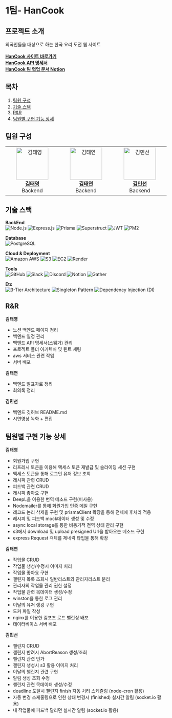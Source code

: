 # 1팀- HanCook

## 프로젝트 소개

외국인들을 대상으로 하는 한국 요리 도전 웹 사이트<br><br>
<b>[HanCook 사이트 바로가기](<https://www.figma.com/design/CdALCm6ocpye0ldqTfVAvf/%5BTEAM-1%5D-HanCook-(Copy)?node-id=0-1&node-type=canvas&t=DWSDbH9clBOT8QhG-0>)</b><br>
<b>[HanCook API 명세서](https://app.swaggerhub.com/apis-docs/CHESHIREBIZZ/HanCook/1.0.3#/)</b> <br>
<b>[HanCook 팀 협업 문서 Notion](https://www.notion.so/ca92bf8470a145829f4dd4e966f78c4c)</b> <br>

## 목차

1. [팀원 구성](#팀원-구성)
2. [기술 스택](#기술-스택)
3. [R&R](#rr)
4. [팀원별 구현 기능 상세](#팀원별-구현-기능-상세)

## 팀원 구성

<table>
  <tr>
    <td align="center" width="200">
      <a href="https://github.com/csbizz">
        <img src="https://avatars.githubusercontent.com/u/95736373?v=4" alt="김태영" width="100" />
        <br />
        <b>김태영</b>  
      </a>
      <br />
      Backend
    </td>
    <td align="center" width="200">
      <a href="https://github.com/taeyeonkim94">
        <img src="https://avatars.githubusercontent.com/u/176233043?v=4" alt="김태연" width="100" />
        <br />
        <b>김태연</b>
      </a>
      <br />
      Backend
    </td>
    <td align="center" width="200">
      <a href="https://github.com/orgs/2-Docthru-team1/people/alscksdlek">
        <img src="https://avatars.githubusercontent.com/u/164968618?v=4" alt="김민선" width="100" />
        <br />
        <b>김민선</b>
      </a>
      <br />
      Backend
    </td>
  </tr>
</table>

## 기술 스택

**BackEnd** <br>
![Node.js](https://img.shields.io/badge/Node.js-339933?style=flat&logo=node.js&logoColor=white)
![Express.js](https://img.shields.io/badge/Express.js-000000?style=flat&logo=express&logoColor=white)
![Prisma](https://img.shields.io/badge/Prisma-2D3748?style=flat&logo=prisma&logoColor=white)
![Superstruct](https://img.shields.io/badge/Superstruct-F0DB4F?style=flat&logo=javascript&logoColor=black)
![JWT](https://img.shields.io/badge/JWT-000000?style=flat&logo=jsonwebtokens&logoColor=white)
![PM2](https://img.shields.io/badge/PM2-2B037A?style=flat&logo=pm2&logoColor=white)

**Database** <br>
![PostgreSQL](https://img.shields.io/badge/PostgreSQL-336791?style=flat&logo=postgresql&logoColor=white)

**Cloud & Deployment** <br>
![Amazon AWS](https://img.shields.io/badge/Amazon%20AWS-232F3E?style=flat&logo=amazonaws&logoColor=white)
![S3](https://img.shields.io/badge/S3-569A31?style=flat&logo=amazon-s3&logoColor=white)
![EC2](https://img.shields.io/badge/EC2-FF9900?style=flat&logo=amazon-ec2&logoColor=white)
![Render](https://img.shields.io/badge/Render-0466C8?style=flat&logo=render&logoColor=white)

**Tools** <br>
![GitHub](https://img.shields.io/badge/GitHub-181717?style=flat&logo=github&logoColor=white)
![Slack](https://img.shields.io/badge/Slack-4A154B?style=flat&logo=slack&logoColor=white)
![Discord](https://img.shields.io/badge/Discord-5865F2?style=flat&logo=discord&logoColor=white)
![Notion](https://img.shields.io/badge/Notion-000000?style=flat&logo=notion&logoColor=white)
![Gather](https://img.shields.io/badge/Gather-3A2EDE?style=flat&logo=gather&logoColor=white)

**Etc** <br>
![3-Tier Architecture](https://img.shields.io/badge/3--Tier%20Architecture-0052CC?style=flat&logo=architect&logoColor=white)
![Singleton Pattern](https://img.shields.io/badge/Singleton%20Pattern-0052CC?style=flat&logo=patterns&logoColor=white)
![Dependency Injection (DI)](https://img.shields.io/badge/Dependency%20Injection-0052CC?style=flat&logo=injection&logoColor=white)

## R&R

**김태영**

- 노션 백엔드 페이지 정리
- 백엔드 일정 관리
- 백엔드 API 명세서(스웨거) 관리
- 프로젝트 폴더 아키텍처 및 린트 세팅
- aws 서비스 관련 작업
- 서버 배포

**김태연**

- 백엔드 발표자료 정리
- 회의록 정리

**김민선**

- 백엔드 깃허브 README.md
- 시연영상 녹화 + 편집

## 팀원별 구현 기능 상세

**김태영**

- 회원가입 구현
- 리프레시 토큰을 이용해 액세스 토큰 재발급 및 슬라이딩 세션 구현
- 액세스 토큰을 통해 로그인 유저 정보 조회
- 레시피 관련 CRUD
- 피드백 관련 CRUD
- 레시피 좋아요 구현
- DeepL을 이용한 번역 메소드 구현(미사용)
- Nodemailer를 통해 회원가입 인증 메일 구현
- 레코드 논리 삭제을 구현 및 prismaClient 확장을 통해 전체에 후처리 적용
- 레시피 및 피드백 mock데이터 생성 및 수정
- async local storage를 통한 비동기적 전역 상태 관리 구현
- s3에서 download 및 upload presigned Url을 받아오는 메소드 구현
- express Request 객체를 제네릭 타입을 통해 확장

**김태연**

- 작업물 CRUD
- 작업물 생성/수정시 이미지 처리
- 작업물 좋아요 구현
- 챌린지 목록 조회시 일반리스트와 관리자리스트 분리
- 관리자의 작업물 관리 권한 설정
- 작업물 관련 목데이터 생성/수정
- winston을 통한 로그 관리
- 이달의 유저 랭킹 구현
- 도커 파일 작성
- nginx를 이용한 컴포즈 로드 밸런싱 배포
- 데이터베이스 서버 배포

**김민선**

- 챌린지 CRUD
- 챌린지 반려시 AbortReason 생성/조회
- 챌린지 관련 인가
- 챌린지 생성시 s3 활용 이미지 처리
- 이달의 챌린지 관련 구현
- 알림 생성 조회 수정
- 챌린지 관련 목데이터 생성/수정
- deadline 도달시 챌린지 finish 자동 처리 스케쥴링 (node-cron 활용)
- 자동 변경 스케줄링으로 인한 상태 변경시 (finished) 실시간 알림 (socket.io 활용)
- 내 작업물에 피드백 달리면 실시간 알림 (socket.io 활용)
